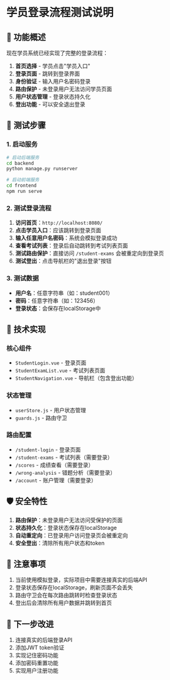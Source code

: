 # 学员登录流程测试说明

## 🎯 功能概述

现在学员系统已经实现了完整的登录流程：

1. **首页选择** - 学员点击"学员入口"
2. **登录页面** - 跳转到登录界面
3. **身份验证** - 输入用户名密码登录
4. **路由保护** - 未登录用户无法访问学员页面
5. **用户状态管理** - 登录状态持久化
6. **登出功能** - 可以安全退出登录

## 🚀 测试步骤

### 1. 启动服务
```bash
# 启动后端服务
cd backend
python manage.py runserver

# 启动前端服务
cd frontend
npm run serve
```

### 2. 测试登录流程

1. **访问首页**：`http://localhost:8080/`
2. **点击学员入口**：应该跳转到登录页面
3. **输入任意用户名密码**：系统会模拟登录成功
4. **查看考试列表**：登录后自动跳转到考试列表页面
5. **测试路由保护**：直接访问 `/student-exams` 会被重定向到登录页
6. **测试登出**：点击导航栏的"退出登录"按钮

### 3. 测试数据

- **用户名**：任意字符串（如：student001）
- **密码**：任意字符串（如：123456）
- **登录状态**：会保存在localStorage中

## 🔧 技术实现

### 核心组件
- `StudentLogin.vue` - 登录页面
- `StudentExamList.vue` - 考试列表页面
- `StudentNavigation.vue` - 导航栏（包含登出功能）

### 状态管理
- `userStore.js` - 用户状态管理
- `guards.js` - 路由守卫

### 路由配置
- `/student-login` - 登录页面
- `/student-exams` - 考试列表（需要登录）
- `/scores` - 成绩查看（需要登录）
- `/wrong-analysis` - 错题分析（需要登录）
- `/account` - 账户管理（需要登录）

## 🛡️ 安全特性

1. **路由保护**：未登录用户无法访问受保护的页面
2. **状态持久化**：登录状态保存在localStorage
3. **自动重定向**：已登录用户访问登录页会被重定向
4. **安全登出**：清除所有用户状态和token

## 📝 注意事项

1. 当前使用模拟登录，实际项目中需要连接真实的后端API
2. 登录状态保存在localStorage，刷新页面不会丢失
3. 路由守卫会在每次路由跳转时检查登录状态
4. 登出后会清除所有用户数据并跳转到首页

## 🔄 下一步改进

1. 连接真实的后端登录API
2. 添加JWT token验证
3. 实现记住密码功能
4. 添加密码重置功能
5. 实现用户注册功能

